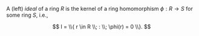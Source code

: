 A (left) *ideal* of a ring $R$ is the kernel of a ring homomorphism $\phi: R \to S$ for some ring $S$, i.e., 

$$
I = \\{ r \in R \\; : \\; \phi(r) = 0 \\}.
$$
